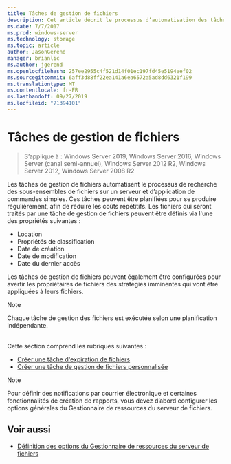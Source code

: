 ```yaml
---
title: Tâches de gestion de fichiers
description: Cet article décrit le processus d’automatisation des tâches de gestion de fichiers
ms.date: 7/7/2017
ms.prod: windows-server
ms.technology: storage
ms.topic: article
author: JasonGerend
manager: brianlic
ms.author: jgerend
ms.openlocfilehash: 257ee2955c4f521d14f01ec197fd45e5194eef02
ms.sourcegitcommit: 6aff3d88ff22ea141a6ea6572a5ad8dd6321f199
ms.translationtype: MT
ms.contentlocale: fr-FR
ms.lasthandoff: 09/27/2019
ms.locfileid: "71394101"
---
```

# <a name="file-management-tasks"></a>Tâches de gestion de fichiers

> S’applique à : Windows Server 2019, Windows Server 2016, Windows Server (canal semi-annuel), Windows Server 2012 R2, Windows Server 2012, Windows Server 2008 R2

Les tâches de gestion de fichiers automatisent le processus de recherche des sous-ensembles de fichiers sur un serveur et d’application de commandes simples. Ces tâches peuvent être planifiées pour se produire régulièrement, afin de réduire les coûts répétitifs. Les fichiers qui seront traités par une tâche de gestion de fichiers peuvent être définis via l'une des propriétés suivantes :

-   Location
-   Propriétés de classification
-   Date de création
-   Date de modification
-   Date du dernier accès

Les tâches de gestion de fichiers peuvent également être configurées pour avertir les propriétaires de fichiers des stratégies imminentes qui vont être appliquées à leurs fichiers.

> [!Note]
> Chaque tâche de gestion des fichiers est exécutée selon une planification indépendante.

<br />
Cette section comprend les rubriques suivantes :

-   [Créer une tâche d'expiration de fichiers](create-file-expiration-task.md)
-   [Créer une tâche de gestion de fichiers personnalisée](create-custom-file-management-task.md)

> [!Note]
> Pour définir des notifications par courrier électronique et certaines fonctionnalités de création de rapports, vous devez d’abord configurer les options générales du Gestionnaire de ressources du serveur de fichiers.

## <a name="see-also"></a>Voir aussi

-   [Définition des options du Gestionnaire de ressources du serveur de fichiers](setting-file-server-resource-manager-options.md)


